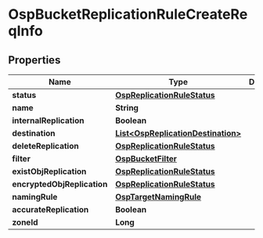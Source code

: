 # OspBucketReplicationRuleCreateReqInfo

## Properties
Name | Type | Description | Notes
------------ | ------------- | ------------- | -------------
**status** | [**OspReplicationRuleStatus**](OspReplicationRuleStatus.md) |  |  [optional]
**name** | **String** |  |  [optional]
**internalReplication** | **Boolean** |  |  [optional]
**destination** | [**List&lt;OspReplicationDestination&gt;**](OspReplicationDestination.md) |  |  [optional]
**deleteReplication** | [**OspReplicationRuleStatus**](OspReplicationRuleStatus.md) |  |  [optional]
**filter** | [**OspBucketFilter**](OspBucketFilter.md) |  |  [optional]
**existObjReplication** | [**OspReplicationRuleStatus**](OspReplicationRuleStatus.md) |  |  [optional]
**encryptedObjReplication** | [**OspReplicationRuleStatus**](OspReplicationRuleStatus.md) |  |  [optional]
**namingRule** | [**OspTargetNamingRule**](OspTargetNamingRule.md) |  |  [optional]
**accurateReplication** | **Boolean** |  |  [optional]
**zoneId** | **Long** |  |  [optional]
